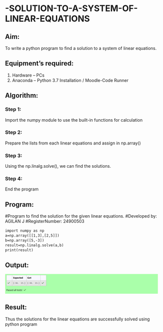 # -SOLUTION-TO-A-SYSTEM-OF-LINEAR-EQUATIONS
## Aim:
To write a python program to find a solution to a system of linear equations.
## Equipment’s required:
1. 	Hardware – PCs
2. 	Anaconda – Python 3.7 Installation / Moodle-Code Runner
## Algorithm:
### Step 1: 
Import the numpy module to use the built-in functions for calculation
### Step 2: 
Prepare the lists from each linear equations and assign in np.array()
### Step 3: 
Using the np.linalg.solve(), we can find the solutions.
### Step 4: 
End the program
## Program:
#Program to find the solution for the given linear equations.
#Developed by: AGILAN J
#RegisterNumber: 24900503

    import numpy as np
    a=np.array([[1,3],[2,5]])
    b=np.array([5,-3])
    result=np.linalg.solve(a,b)
    print(result)

## Output:
![result pic](<Screenshot 2024-10-29 171733.png>)
## Result: 
Thus the solutions for the linear equations are successfully solved using python program

